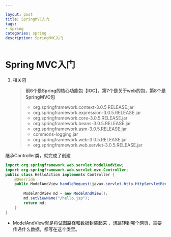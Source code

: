 ```yaml
---

layout: post
title: SpringMVC入门
tags:
- spring
categories: spring
description: SpringMVC入门
---
```


# Spring MVC入门

1. 相关包

   > **前6个是Spring的核心功能包【IOC】，第7个是关于web的包，第8个是SpringMVC包**
   >
   > - org.springframework.context-3.0.5.RELEASE.jar
   > - org.springframework.expression-3.0.5.RELEASE.jar
   > - org.springframework.core-3.0.5.RELEASE.jar
   > - org.springframework.beans-3.0.5.RELEASE.jar
   > - org.springframework.asm-3.0.5.RELEASE.jar
   > - commons-logging.jar
   > - org.springframework.web-3.0.5.RELEASE.jar
   > - org.springframework.web.servlet-3.0.5.RELEASE.jar

继承Controller类，就完成了创建

```java
import org.springframework.web.servlet.ModelAndView;
import org.springframework.web.servlet.mvc.Controller;
public class HelloAction implements Controller { 
    @Override   
    public ModelAndView handleRequest(javax.servlet.http.HttpServletRequest httpServletRequest, javax.servlet.http.HttpServletResponse httpServletResponse) throws Exception {    
        
        ModelAndView md = new ModelAndView();
        md.setViewName("/hello.jsp");
        return md;
    }
}
```

- ModelAndView就是将试图路径和数据封装起来 ，想跳转到哪个网页，需要传递什么数据，都写在这个类里。